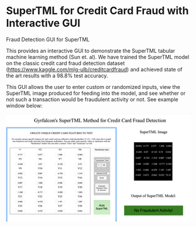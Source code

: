 # SuperTML for Credit Card Fraud with Interactive GUI
Fraud Detection GUI for SuperTML

This provides an interactive GUI to demonstrate the SuperTML tabular machine learning method (Sun et. al). We have trained the SuperTML model on the classic
credit card fraud detection dataset (https://www.kaggle.com/mlg-ulb/creditcardfraud) and achieved state of the art results with a 98.8% test accuracy. 

This GUI allows the user to enter custom or randomized inputs, view the SuperTML image produced for feeding into the model, and see whether or not such a 
transaction would be fraudulent activity or not. See example window below: 


![alt text](https://github.com/Alex-Derhacobian/supertml_GUI/blob/master/example_window.png?raw=true)
